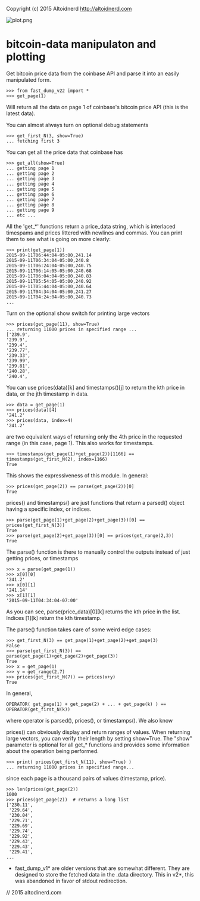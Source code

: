 Copyright (c) 2015 Altoidnerd
http://altoidnerd.com

![plot.png](https://raw.githubusercontent.com/Altoidnerd/bitcoin-price/master/plot.png "plot-example.py in action - matplotlib required")


# bitcoin-data manipulaton and plotting

Get bitcoin price data from the coinbase API and parse it into an easily manipulated form.

    >>> from fast_dump_v22 import *
    >>> get_page(1)

Will return all the data on page 1 of coinbase's bitcoin price API (this is the latest data).

You can almost always turn on optional debug statements

    >>> get_first_N(3, show=True)
    ... fetching first 3

You can get all the price data that coinbase has

    >>> get_all(show=True)
    ... getting page 1
    ... getting page 2
    ... getting page 3
    ... getting page 4
    ... getting page 5
    ... getting page 6
    ... getting page 7
    ... getting page 8
    ... getting page 9
    ... etc ...

All the 'get_*' functions return a price_data string, which is interlaced timespams and prices littered with newlines and commas.  You can print them to see what is going on more clearly:

    >>> print(get_page(1))
    2015-09-11T06:44:04-05:00,241.14
    2015-09-11T06:34:04-05:00,240.8
    2015-09-11T06:24:04-05:00,240.75
    2015-09-11T06:14:05-05:00,240.68
    2015-09-11T06:04:04-05:00,240.83
    2015-09-11T05:54:05-05:00,240.92
    2015-09-11T05:44:04-05:00,240.64
    2015-09-11T04:34:04-05:00,241.27
    2015-09-11T04:24:04-05:00,240.73
    ...
    
    
Turn on the optional show switch for printing large vectors

    >>> prices(get_page(11), show=True)
    ... returning 11000 prices in specified range ...
    ['239.9',
    '239.9',
    '239.4',
    '239.77',
    '239.33',
    '239.99',
    '239.81',
    '240.28',
    '240.4',
You can use prices(data)[k] and timestamps()[j] to return the kth price in data, or the jth timestamp in data.

    >>> data = get_page(1)
    >>> prices(data)[4]
    '241.2'
    >>> prices(data, index=4)
    '241.2' 

are two equivalent ways of returning only the 4th price in the requested range (in this case, page 1).  This also works for timestamps.  

    >>> timestamps(get_page(1)+get_page(2))[1166] == timestamps(get_first_N(2), index=1166)
    True

This shows the expressiveness of this module. In general:

    >>> prices(get_page(2)) == parse(get_page(2))[0]
    True

prices() and timestamps() are just functions that return a parsed() object having a specific index, or indices. 

    >>> parse(get_page(1)+get_page(2)+get_page(3))[0] == prices(get_first_N(3))  
    True
    >>> parse(get_page(2)+get_page(3))[0] == prices(get_range(2,3))
    True
    
The parse() function is there to manually control the outputs instead of just getting prices, or timestamps

    >>> x = parse(get_page(1))
    >>> x[0][0]
    '241.2'
    >>> x[0][1]
    '241.14'
    >>> x[1][1]
    '2015-09-11T04:34:04-07:00'

As you can see, parse(price_data)[0][k] returns the kth price in the list.  Indices [1][k] return the kth timestamp.  

The parse() function takes care of some weird edge cases:

    >>> get_first_N(3) == get_page(1)+get_page(2)+get_page(3)
    False
    >>> parse(get_first_N(3)) == parse(get_page(1)+get_page(2)+get_page(3))
    True
    >>> x = get_page(1)
    >>> y = get_range(2,7)
    >>> prices(get_first_N(7)) == prices(x+y)
    True
    
    
In general,

    OPERATOR( get_page(1) + get_page(2) + ... + get_page(k) ) == OPERATOR(get_first_N(k))

where operator is parsed(), prices(), or timestamps().  We also know

prices() can obviously display and return ranges of values.  When returning large vectors, you can verify their length by setting show=True.  The "show" parameter is optional for all get\_\* functions and provides some information about the operation being performed.

    >>> print( prices(get_first_N(11), show=True) )
    ... returning 11000 prices in specified range...

since each page is a thousand pairs of values (timestamp, price).

    >>> len(prices(get_page(2))
    1000
    >>> prices(get_page(2))  # returns a long list
    ['230.11',
     '229.64',
     '230.04',
     '229.71',
     '229.69',
     '229.74',
     '229.92',
     '229.43',
     '229.43',
     '229.41',
    ...


* fast_dump_v1* are older versions that are somewhat different.  They are designed to store the fetched data in the .data directory.  This in v2*, this was abandoned in favor of stdout redirection.



// 2015 altodinerd.com

